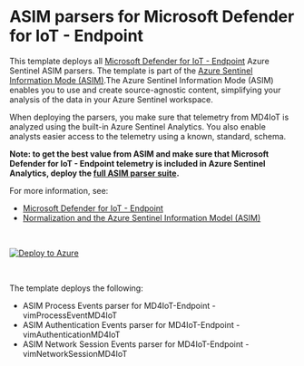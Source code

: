 # ASIM parsers for Microsoft Defender for IoT - Endpoint

This template deploys all [Microsoft Defender for IoT - Endpoint](https://azure.microsoft.com/services/azure-defender-for-iot/) Azure Sentinel ASIM parsers. The template is part of the [Azure Sentinel Information Mode (ASIM)](https://aka.ms/AzSentinelNormalization).The Azure Sentinel Information Mode (ASIM) enables you to use and create source-agnostic content, simplifying your analysis of the data in your Azure Sentinel workspace.

When deploying the parsers, you make sure that telemetry from MD4IoT is analyzed using the built-in Azure Sentinel Analytics. You also enable analysts easier access to the telemetry using a known, standard, schema.

**Note: to get the best value from ASIM and make sure that Microsoft Defender for IoT - Endpoint telemetry is included in Azure Sentinel Analytics, deploy the [full ASIM parser suite](https://aka.ms/AzSentinelASim).**

For more information, see:

- [Microsoft Defender for IoT - Endpoint](https://azure.microsoft.com/services/azure-defender-for-iot/)
- [Normalization and the Azure Sentinel Information Model (ASIM)](https://aka.ms/AzSentinelNormalization)

<br>

[![Deploy to Azure](https://aka.ms/deploytoazurebutton)](https://aka.ms/AzSentinelMD4IoTARM)

<br>

The template deploys the following:

- ASIM Process Events parser for MD4IoT-Endpoint - vimProcessEventMD4IoT
- ASIM Authentication Events parser for MD4IoT-Endpoint - vimAuthenticationMD4IoT
- ASIM Network Session Events parser for MD4IoT-Endpoint - vimNetworkSessionMD4IoT

<br>
